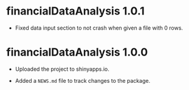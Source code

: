 # financialDataAnalysis 1.0.1

* Fixed data input section to not crash when given a file with 0 rows.

# financialDataAnalysis 1.0.0

* Uploaded the project to shinyapps.io.

* Added a `NEWS.md` file to track changes to the package.
